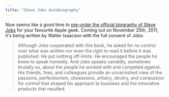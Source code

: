 ```yaml
---
title: "Steve Jobs Autobiography"
---
```

<p>Now seems like a good time to <a href="http://www.amazon.ca/gp/product/1451648537/ref=as_li_ss_tl?ie=UTF8&tag=farawsoclos0a-20&linkCode=as2&camp=15121&creative=390961&creativeASIN=1451648537">pre-order the official biography of Steve Jobs</a> for your favourite Apple geek. Coming out on November 25th, 2011, it's being written by Walter Isaacson with the full consent of Jobs:</p>
<blockquote><p>Although Jobs cooperated with this book, he asked for no control over what was written nor even the right to read it before it was published. He put nothing off-limits. He encouraged the people he knew to speak honestly. And Jobs speaks candidly, sometimes brutally so, about the people he worked with and competed against. His friends, foes, and colleagues provide an unvarnished view of the passions, perfectionism, obsessions, artistry, devilry, and compulsion for control that shaped his approach to business and the innovative products that resulted.</p></blockquote>
